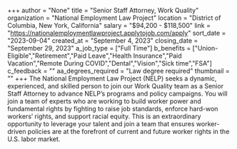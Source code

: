 +++
author = "None"
title = "Senior Staff Attorney, Work Quality"
organization = "National Employment Law Project"
location = "District of Columbia, New York, California"
salary = "$94,200 - $118,500"
link = "https://nationalemploymentlawproject.applytojob.com/apply"
sort_date = "2023-09-04"
created_at = "September 4, 2023"
closing_date = "September 29, 2023"
a_job_type = ["Full Time"]
b_benefits = ["Union-Eligible","Retirement","Paid Leave","Health Insurance","Paid Vacation","Remote During COVID","Dental","Vision","Sick time","FSA"]
c_feedback = ""
aa_degrees_required = "Law degree required"
thumbnail = ""
+++
The National Employment Law Project (NELP) seeks a dynamic, experienced, and skilled person to join our Work Quality team as a Senior Staff Attorney to advance NELP’s programs and policy campaigns. You will join a team of experts who are working to build worker power and fundamental rights by fighting to raise job standards, enforce hard-won workers’ rights, and support racial equity. This is an extraordinary opportunity to leverage your talent and join a team that ensures worker-driven policies are at the forefront of current and future worker rights in the U.S. labor market.